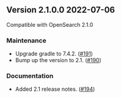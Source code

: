 ## Version 2.1.0.0 2022-07-06

Compatible with OpenSearch 2.1.0

### Maintenance
* Upgrade gradle to 7.4.2. ([#191](https://github.com/opensearch-project/common-utils/pull/191))
* Bump up the version to 2.1. ([#190](https://github.com/opensearch-project/common-utils/pull/190))

### Documentation
* Added 2.1 release notes. ([#194](https://github.com/opensearch-project/common-utils/pull/194))